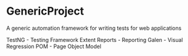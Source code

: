 # GenericProject
A generic automation framework for writing tests for web applications

TestNG - Testing Framework
Extent Reports - Reporting
Galen - Visual Regression
POM - Page Object Model

